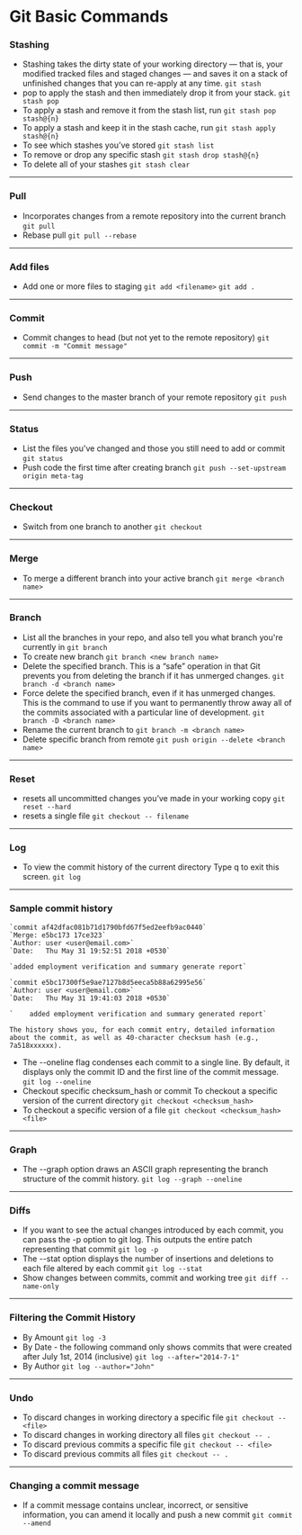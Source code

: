 # Git Basic Commands
### Stashing
* Stashing takes the dirty state of your working directory — that is, your modified tracked files and staged changes — and saves it on a stack of unfinished changes that you can re-apply at any time.
`git stash`
* pop to apply the stash and then immediately drop it from your stack.
`git stash pop`
* To apply a stash and remove it from the stash list, run
`git stash pop stash@{n}`
* To apply a stash and keep it in the stash cache, run
`git stash apply stash@{n}`
* To see which stashes you’ve stored
`git stash list`
* To remove or drop any specific stash
`git stash drop stash@{n}`
 * To delete all of your stashes
`git stash clear`

----
### Pull
* Incorporates changes from a remote repository into the current branch
	`git pull`
* Rebase pull
`git pull --rebase`

----
### Add files
* Add one or more files to staging
`git add <filename>`
`git add .`

----
### Commit
* Commit changes to head (but not yet to the remote repository)
`git commit -m "Commit message"`

----
### Push
* Send changes to the master branch of your remote repository
`git push`

----
### Status
* List the files you've changed and those you still need to add or commit
`git status`
* Push code the first time after creating branch
`git push --set-upstream origin meta-tag`

----
### Checkout
* Switch from one branch to another
	`git checkout`

----
### Merge
* To merge a different branch into your active branch
	`git merge <branch name>`

----
### Branch
* List all the branches in your repo, and also tell you what branch you're currently in
`git branch`
* To create new branch
`git branch <new branch name>`
* Delete the specified branch. This is a “safe” operation in that Git prevents you from deleting the branch if it has unmerged changes.
`git branch -d <branch name>`
* Force delete the specified branch, even if it has unmerged changes. This is the command to use if you want to permanently throw away all of the commits associated with a particular line of development.
`git branch -D <branch name>`
* Rename the current branch to <branch>
`git branch -m <branch name>`
* Delete specific branch from remote
`git push origin --delete <branch name>`

----
### Reset
* resets all uncommitted changes you’ve made in your working copy
	`git reset --hard`
* resets a single file
`git checkout -- filename`

----
### Log
* To view the commit history of the current directory
Type q to exit this screen.
    `git log`

----
### Sample commit history
```
`commit af42dfac081b71d1790bfd67f5ed2eefb9ac0440`
`Merge: e5bc173 17ce323`
`Author: user <user@email.com>`
`Date:   Thu May 31 19:52:51 2018 +0530`

`added employment verification and summary generate report`

`commit e5bc17300f5e9ae7127b8d5eeca5b88a62995e56`
`Author: user <user@email.com>`
`Date:   Thu May 31 19:41:03 2018 +0530`

`    added employment verification and summary generated report`

The history shows you, for each commit entry, detailed information about the commit, as well as 40-character checksum hash (e.g., 7a518xxxxxx).
```

* The --oneline flag condenses each commit to a single line. By default, it displays only the commit ID and the first line of the commit message.
`git log --oneline`
* Checkout specific checksum_hash or commit
To checkout a specific version of the current directory
`git checkout <checksum_hash>`
* To checkout a specific version of a file
`git checkout <checksum_hash> <file>`

----
### Graph
* The --graph option draws an ASCII graph representing the branch structure of the commit history.
`git log --graph --oneline`

----
### Diffs
* If you want to see the actual changes introduced by each commit, you can pass the -p option to git log. This outputs the entire patch representing that commit
`git log -p`
* The --stat option displays the number of insertions and deletions to each file altered by each commit
`git log --stat`
* Show changes between commits, commit and working tree
`git diff --name-only`

----
### Filtering the Commit History
* By Amount
`git log -3`
* By Date - the following command only shows commits that were created after July 1st, 2014 (inclusive)
`git log --after="2014-7-1"`
* By Author
`git log --author="John"`

----
### Undo
* To discard changes in working directory
a specific file 
`git checkout -- <file>`
* To discard changes in working directory all files
    `git checkout -- .`
* To discard previous commits
a specific file 
`git checkout -- <file>`
* To discard previous commits all files
	`git checkout -- .`

----
### Changing a commit message
* If a commit message contains unclear, incorrect, or sensitive information, you can amend it locally and push a new commit
`git commit --amend`
